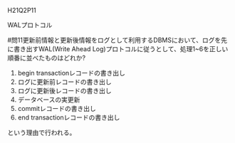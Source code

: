 H21Q2P11

WALプロトコル

#問11更新前情報と更新後情報をログとして利用するDBMSにおいて、ログを先に書き出すWAL(Write Ahead Log)プロトコルに従うとして、処理1~6を正しい順番に並べたものはどれか?

1. begin transactionレコードの書き出し
2. ログに更新前レコードの書き出し
3. ログに更新後レコードの書き出し
4. データベースの実更新
5. commitレコードの書き出し
6. end transactionレコードの書き出し

という理由で行われる。